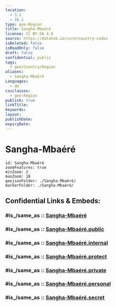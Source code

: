 ```yaml
---
location:
  - 3.2
  - 16.1
type: geo-Region
title: Sangha-Mbaéré
license: CC BY-SA 4.0
source: https://datahub.io/core/country-codes
isDeleted: false
isReadOnly: false
draft: false
confidential: public
tags:
  - geo/Country/Region
aliases:
  - Sangha-Mbaéré
Languages:
  - de
cssclasses:
  - geo-Region
publish: true
linkTitle:
keywords:
layout:
publishDate:
expiryDate:
---
```


# Sangha-Mbaéré

```leaflet
id: Sangha-Mbaéré
zoomFeatures: true 
minZoom: 2 
maxZoom: 18
geojsonFolder: ./Sangha-Mbaéré/
markerFolder: ./Sangha-Mbaéré/
```


## Confidential Links & Embeds: 

### #is_/same_as :: [Sangha-Mbaéré](/_Standards/Earth/Continent/Africa/Africa~Central/Central_African_Rep/prefectures~Central_African_Rep/Sangha-Mbaéré.md) 

### #is_/same_as :: [Sangha-Mbaéré.public](/_public/Earth/Continent/Africa/Africa~Central/Central_African_Rep/prefectures~Central_African_Rep/Sangha-Mbaéré.public.md) 

### #is_/same_as :: [Sangha-Mbaéré.internal](/_internal/Earth/Continent/Africa/Africa~Central/Central_African_Rep/prefectures~Central_African_Rep/Sangha-Mbaéré.internal.md) 

### #is_/same_as :: [Sangha-Mbaéré.protect](/_protect/Earth/Continent/Africa/Africa~Central/Central_African_Rep/prefectures~Central_African_Rep/Sangha-Mbaéré.protect.md) 

### #is_/same_as :: [Sangha-Mbaéré.private](/_private/Earth/Continent/Africa/Africa~Central/Central_African_Rep/prefectures~Central_African_Rep/Sangha-Mbaéré.private.md) 

### #is_/same_as :: [Sangha-Mbaéré.personal](/_personal/Earth/Continent/Africa/Africa~Central/Central_African_Rep/prefectures~Central_African_Rep/Sangha-Mbaéré.personal.md) 

### #is_/same_as :: [Sangha-Mbaéré.secret](/_secret/Earth/Continent/Africa/Africa~Central/Central_African_Rep/prefectures~Central_African_Rep/Sangha-Mbaéré.secret.md)

